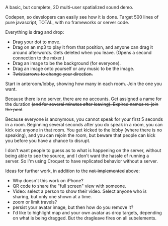 A basic, but complete, 2D multi-user spatialized sound demo.

Codepen, so developers can easily see how it is done. Target 500 lines of pure javascript, TOTAL, with no frameworks or server code.

Everything is drag and drop:
- Drag your dot to move.
- Drag on an mp3 to play it from that position, and anyone can drag it around afterwords. Gets deleted when you leave. (Opens a second connection to the mixer.)
- Drag an image to be the background (for everyone).
-  Drag an image onto yourself or any music to be the image. 
- ~~Twist/arrows to change your direction.~~

Start in anteroom/lobby, showing how many in each room. Join the one you want.

Because there is no server, there are no accounts. Get assigned a name for the duration ~~(and for several minutes after leaving). Expired names re-join the pool~~.

Because everyone is anonymous, you cannot speak for your first 5 seconds in a room. Beginning several seconds after you do speak in a room, you can kick out anyone in that room. You get kicked to the lobby (where there is no speaking), and you can rejoin the room, but beware that people can kick you before you have a chance to disrupt.

I don't want people to guess as to what is happening on the server, without being able to see the source, and I don't want the hassle of running a server. So I'm using Croquet to have replicated behavior without a server.

Ideas for further work, in addition to the ~~not-implemented~~ above:
- Why doesn't this work on iPhone?
- QR code to share the "full screen" view with someone.
- Video: select a person to show their video. Select anyone who is sharing, but only one shown at a time.
- zoom or limit travels?
- persist your avatar image, but then how do you remove it?
- I'd like to highlight map and your own avatar as drop targets, depending on what is being dragged. But the dragleave fires on all subelements.
